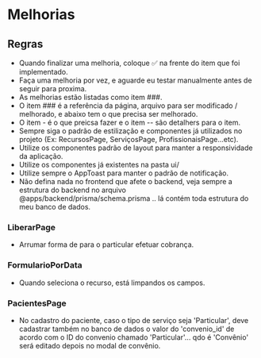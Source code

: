 # Melhorias

## Regras
- Quando finalizar uma melhoria, coloque ✅ na frente do item que foi implementado.
- Faça uma melhoria por vez, e aguarde eu testar manualmente antes de seguir para proxima.
- As melhorias estão listadas como item ###.
- O item ### é a referência da página, arquivo para ser modificado / melhorado, e abaixo tem o que precisa ser melhorado.
- O item - é o que preicsa fazer e o item -- são detalhers para o item.
- Sempre siga o padrão de estilização e componentes já utilizados no projeto (Ex: RecursosPage, ServiçosPage, ProfissionaisPage...etc).
- Utilize os componentes padrão de layout para manter a responsividade da aplicação.
- Utilize os componentes já existentes na pasta ui/
- Utilize sempre o AppToast para manter o padrão de notificação.
- Não defina nada no frontend que afete o backend, veja sempre a estrutura do backend no arquivo @apps/backend/prisma/schema.prisma .. lá contém toda estrutura do meu banco de dados.


### LiberarPage
- Arrumar forma de para o particular efetuar cobrança.

### FormularioPorData
- Quando seleciona o recurso, está limpandos os campos.

### PacientesPage
- No cadastro do paciente, caso o tipo de serviço seja 'Particular', deve cadastrar também no banco de dados o valor do 'convenio_id' de acordo com o ID do convenio chamado 'Particular'... qdo é 'Convênio' será editado depois no modal de convênio.
